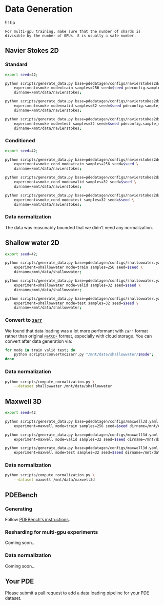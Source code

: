 # Data Generation

!!! tip

    For multi-gpu training, make sure that the number of shards is divisible by the number of GPUs. 8 is usually a safe number.


## Navier Stokes 2D

### Standard

```bash
export seed=42;

python scripts/generate_data.py base=pdedatagen/configs/navierstokes2dsmoke.yaml \
    experiment=smoke mode=train samples=256 seed=$seed pdeconfig.sample_rate=4 \
    dirname=/mnt/data/navierstokes;

python scripts/generate_data.py base=pdedatagen/configs/navierstokes2dsmoke.yaml \
    experiment=smoke mode=valid samples=32 seed=$seed pdeconfig.sample_rate=4 \
    dirname=/mnt/data/navierstokes;

python scripts/generate_data.py base=pdedatagen/configs/navierstokes2dsmoke.yaml \
    experiment=smoke mode=test samples=32 seed=$seed pdeconfig.sample_rate=4 \
    dirname=/mnt/data/navierstokes;
```

### Conditioned

```bash
export seed=42;

python scripts/generate_data.py base=pdedatagen/configs/navierstokes2dsmoke.yaml \
    experiment=smoke_cond mode=train samples=256 seed=$seed \
    dirname=/mnt/data/navierstokes;

python scripts/generate_data.py base=pdedatagen/configs/navierstokes2dsmoke.yaml \
    experiment=smoke_cond mode=valid samples=32 seed=$seed \
    dirname=/mnt/data/navierstokes;

python scripts/generate_data.py base=pdedatagen/configs/navierstokes2dsmoke.yaml \
    experiment=smoke_cond mode=test samples=32 seed=$seed \
    dirname=/mnt/data/navierstokes;
```

### Data normalization

The data was reasonably bounded that we didn't need any normalization.

## Shallow water 2D

```bash
export seed=42;

python scripts/generate_data.py base=pdedatagen/configs/shallowwater.yaml \
    experiment=shallowwater mode=train samples=256 seed=$seed \
    dirname=/mnt/data/shallowwater;

python scripts/generate_data.py base=pdedatagen/configs/shallowwater.yaml \
    experiment=shallowwater mode=valid samples=32 seed=$seed \
    dirname=/mnt/data/shallowwater;

python scripts/generate_data.py base=pdedatagen/configs/shallowwater.yaml \
    experiment=shallowwater mode=test samples=32 seed=$seed \
    dirname=/mnt/data/shallowwater;
```

### Convert to [`zarr`](https://zarr.dev/)
We found that data loading was a lot more performant with `zarr` format rather than original [`NetCDF`](https://www.unidata.ucar.edu/software/netcdf/) format, especially with cloud storage. You can convert after data generation via:

```bash
for mode in train valid test; do
    python scripts/convertnc2zarr.py "/mnt/data/shallowwater/$mode";
done
```

### Data normalization

```bash
python scripts/compute_normalization.py \
    --dataset shallowwater /mnt/data/shallowwater
```

## Maxwell 3D

```bash
export seed=42

python scripts/generate_data.py base=pdedatagen/configs/maxwell3d.yaml \
    experiment=maxwell mode=train samples=256 seed=$seed dirname=/mnt/data/maxwell3d;

python scripts/generate_data.py base=pdedatagen/configs/maxwell3d.yaml \
    experiment=maxwell mode=valid samples=32 seed=$seed dirname=/mnt/data/maxwell3d;

python scripts/generate_data.py base=pdedatagen/configs/maxwell3d.yaml \
    experiment=maxwell mode=test samples=32 seed=$seed dirname=/mnt/data/maxwell3d;
```

### Data normalization

```bash
python scripts/compute_normalization.py \
    --dataset maxwell /mnt/data/maxwell3d
```

## PDEBench

### Generating

Follow [PDEBench's instructions](https://github.com/pdebench/PDEBench#data-generation).

### Resharding for multi-gpu experiments

Coming soon...

### Data normalization

Coming soon...

## Your PDE

Please submit a [pull request](https://github.com/microsoft/pdearena) to add a data loading pipeline for your PDE dataset.

